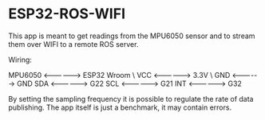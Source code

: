 # ESP32-ROS-WIFI

This app is meant to get readings from the MPU6050 sensor and to stream them over WIFI to a remote ROS server.

Wiring:

MPU6050  <------>  ESP32 Wroom  \\
VCC      <------>  3.3V \\
GND      <------>  GND
SDA      <------>  G22
SCL      <------>  G21
INT      <------>  G32

By setting the sampling frequency it is possible to regulate the rate of data publishing.
The app itself is just a benchmark, it may contain errors.
